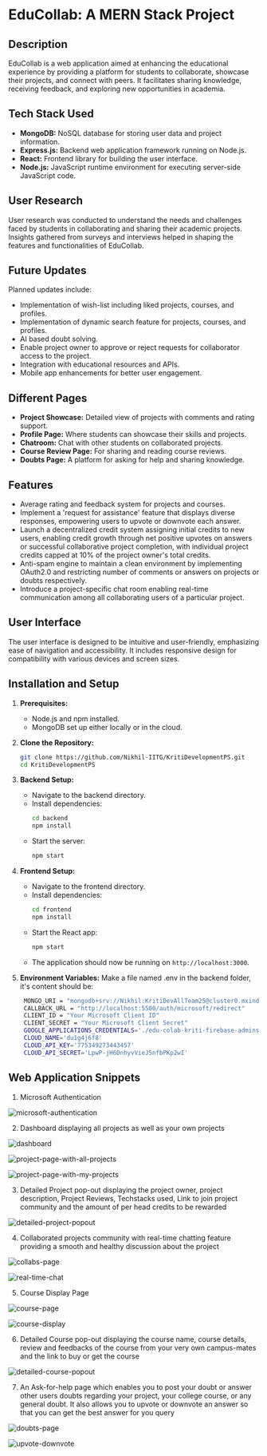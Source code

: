 # EduCollab: A MERN Stack Project

## Description
EduCollab is a web application aimed at enhancing the educational experience by providing a platform for students to collaborate, showcase their projects, and connect with peers. It facilitates sharing knowledge, receiving feedback, and exploring new opportunities in academia.

## Tech Stack Used
- **MongoDB:** NoSQL database for storing user data and project information.
- **Express.js:** Backend web application framework running on Node.js.
- **React:** Frontend library for building the user interface.
- **Node.js:** JavaScript runtime environment for executing server-side JavaScript code.

## User Research
User research was conducted to understand the needs and challenges faced by students in collaborating and sharing their academic projects. Insights gathered from surveys and interviews helped in shaping the features and functionalities of EduCollab.

## Future Updates
Planned updates include:
- Implementation of wish-list including liked projects, courses, and profiles.
- Implementation of dynamic search feature for projects, courses, and profiles.
- AI based doubt solving.
- Enable project owner to approve or reject requests for collaborator access to the project.
- Integration with educational resources and APIs.
- Mobile app enhancements for better user engagement.

## Different Pages
- **Project Showcase:** Detailed view of projects with comments and rating support.
- **Profile Page:** Where students can showcase their skills and projects.
- **Chatroom:** Chat with other students on collaborated projects.
- **Course Review Page:** For sharing and reading course reviews.
- **Doubts Page:** A platform for asking for help and sharing knowledge.

## Features
- Average rating and feedback system for projects and courses.
- Implement a 'request for assistance' feature that displays diverse responses, empowering users to  upvote or downvote each answer.
- Launch a decentralized credit system assigning initial credits to new users, enabling credit growth through net positive upvotes on answers or successful collaborative project completion, with individual project credits capped at 10% of the project owner's total credits.
- Anti-spam engine to maintain a clean environment by implementing OAuth2.0 and restricting number of comments or answers on projects or doubts respectively.
- Introduce a project-specific chat room enabling real-time communication among all collaborating users of a particular project.

## User Interface
The user interface is designed to be intuitive and user-friendly, emphasizing ease of navigation and accessibility. It includes responsive design for compatibility with various devices and screen sizes.

## Installation and Setup

1. **Prerequisites:**
   - Node.js and npm installed.
   - MongoDB set up either locally or in the cloud.

2. **Clone the Repository:**
   ```sh
   git clone https://github.com/Nikhil-IITG/KritiDevelopmentPS.git
   cd KritiDevelopmentPS
   ```

3. **Backend Setup:**
   - Navigate to the backend directory.
   - Install dependencies:
     ```sh
     cd backend
     npm install
     ```
   - Start the server:
     ```sh
     npm start
     ```

4. **Frontend Setup:**
   - Navigate to the frontend directory.
   - Install dependencies:
     ```sh
     cd frontend
     npm install
     ```
   - Start the React app:
     ```sh
     npm start
     ```
   - The application should now be running on `http://localhost:3000`.

5. **Environment Variables:**
   Make a file named .env in the backend folder, it's content should be:
   ```sh
    MONGO_URI = "mongodb+srv://Nikhil:KritiDevAllTeam25@cluster0.mxindjp.mongodb.net/?retryWrites=true&w=majority"
    CALLBACK_URL = "http://localhost:5500/auth/microsoft/redirect"
    CLIENT_ID = "Your Microsoft Client ID"
    CLIENT_SECRET = "Your Microsoft Client Secret"
    GOOGLE_APPLICATIONS_CREDENTIALS='./edu-colab-kriti-firebase-adminsdk-7xiu0-3731e68b10.json'
    CLOUD_NAME='du1g4j6f8'
    CLOUD_API_KEY='775349273443457'
    CLOUD_API_SECRET='LpwP-jH6DnhyvVieJ5nfbPKp2wI'
    ```

## Web Application Snippets


1. Microsoft Authentication<br>

![microsoft-authentication](./Snippets/microsoft-authentication.png)<br>

2. Dashboard displaying all projects as well as your own projects<br>

![dashboard](./Snippets/dashboard.png)<br>

![project-page-with-all-projects](./Snippets/project-page-with-all-projects.png)<br>

![project-page-with-my-projects](./Snippets/project-page-with-my-projects.png)<br>

3. Detailed Project pop-out displaying the project owner, project description, Project Reviews, Techstacks used, Link to join project community and the amount of per head credits to be rewarded<br>

![detailed-project-popout](./Snippets/detailed-project-popout.png)<br>

4. Collaborated projects community with real-time chatting feature providing a smooth and healthy discussion about the project<br>

![collabs-page](./Snippets/collabs-page.png)<br>

![real-time-chat](./Snippets/real-time-chat.png)<br>

5. Course Display Page<br>

![course-page](./Snippets/course-page.png)<br>

![course-display](./Snippets/course-display.png)<br>

6. Detailed Course pop-out displaying the course name, course details, review and feedbacks of the course from your very own campus-mates and the link to buy or get the course<br>

![detailed-course-popout](./Snippets/detailed-course-popout.png)<br>

7. An Ask-for-help page which enables you to post your doubt or answer other users doubts regarding your project, your college course, or any general doubt. It also allows you to upvote or downvote an answer so that you can get the best answer for you query<br>

![doubts-page](./Snippets/doubts-page.png)<br>

![upvote-downvote](./Snippets/upvote-downvote.png)<br>
